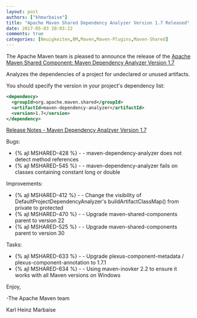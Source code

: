 ```yaml
---
layout: post
authors: ["khmarbaise"]
title: "Apache Maven Shared Dependency Analyzer Version 1.7 Released"
date: 2017-05-03 20:03:22
comments: true
categories: [Neuigkeiten,BM,Maven,Maven-Plugins,Maven-Shared]
---
```

The Apache Maven team is pleased to announce the release of the 
[Apache Maven Shared Component: Maven Dependency Analyzer Version 1.7](http://maven.apache.org/shared/maven-dependency-analyzer/)

Analyzes the dependencies of a project for undeclared or unused artifacts.

You should specify the version in your project's dependency list:

``` xml
<dependency>
  <groupId>org.apache.maven.shared</groupId>
  <artifactId>maven-dependency-analyzer</artifactId>
  <version>1.7</version>
</dependency>
```

<!-- more -->

[Release Notes - Maven Dependency Analzyer Version 1.7](https://issues.apache.org/jira/secure/ReleaseNote.jspa?projectId=12317922&version=12334271)

Bugs:

 * {% ajl MSHARED-428 %} - - maven-dependency-analyzer does not detect method references
 * {% ajl MSHARED-545 %} - - maven-dependency-analyzer fails on classes containing constant long or double

Improvements:

 * {% ajl MSHARED-412 %} - - Change the visibility of DefaultProjectDependencyAnalyzer's buildArtifactClassMap() from private to protected
 * {% ajl MSHARED-470 %} - - Upgrade maven-shared-components parent to version 22
 * {% ajl MSHARED-525 %} - - Upgrade maven-shared-components parent to version 30

Tasks:

 * {% ajl MSHARED-633 %} - - Upgrade plexus-component-metadata / plexus-component-annotation to 1.7.1
 * {% ajl MSHARED-634 %} - - Using maven-inovker 2.2 to ensure it works with all Maven versions on Windows
 

Enjoy,

-The Apache Maven team

Karl Heinz Marbaise
